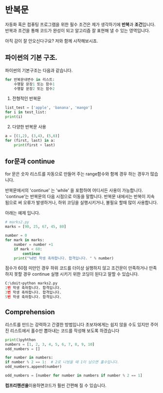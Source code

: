 # 반복문

자동화 혹은 컴퓨팅 프로그램을 위한 필수 조건은 제가 생각하기에 **반복**과 **조건**입니다.
반복과 조건을 통해 코드가 완성이 되고 알고리즘 잘 표현해 낼 수 있는 영역입니다. 

아직 감이 잘 안오신다구요? 저와 함께 시작해보시죠.

## 파이썬의 기본 구조.
파이썬의 기본구조는 다음과 같습니다.

```python
for 반복문내변수 in 리스트:
    수행할 문장1 또는 함수1
    수행할 문장2 또는 함수2    
```

1. 전형적인 반복문
```python
list_test = ['apple', 'banana', 'mango'] 
for i in test_list: 
print(i)
```

2. 다양한 반복문 사용
```python
a = [(1,2), (3,4), (5,6)]
for (first, last) in a:
    print(first + last)
```
## for문과 continue
for 문은 숫자 리스트를 자동으로 만들어 주는 range함수와 함께 경우 하는 경우가 많습니다.

반복문에서의 'continue' 는 'while' 을 포함하여 어디서든 사용이 가능합니다.
'continue'는 반복문의 다음 시점으로 이동을 말합니다. 반복문 내에서는 반복이 지속됨으로 써 오류가 발생하거나, 하위 코딩을 실행시키거나, 불필요 할때 많이 사용합니다.

아래는 예제 입니다.

```python
# marks2.py 
marks = [90, 25, 67, 45, 80]

number = 0 
for mark in marks: 
    number = number +1 
    if mark < 60:
        continue 
    print("%d번 학생 축하합니다. 합격입니다. " % number)
```

점수가 60점 미만인 경우 하위 코드를 더이상 실행하지 않고 조건문이 만족하거나 만족하지 못할 경우 continue 실행 시키기 위한
코딩이 된다고 말할 수 있습니다. 

```python
C:\doit>python marks2.py
1번 학생 축하합니다. 합격입니다.
3번 학생 축하합니다. 합격입니다.
5번 학생 축하합니다. 합격입니다.
```

## Comprehension
리스트를 만드는 강력하고 간결한 방법입니다
초보자에게는 쉽지 않을 수도 있지만 주어진 리스트에서 홀수만 뽑아내는 코드를 작성해 보도록 하겠습니다

```python
print()pyhthon
numbers = [1, 2, 3, 4, 5, 6, 7, 8, 9, 10]
odd_numbers = []

for number in numbers:
if number % 2 == 1:  # 2로 나눴을 때 1이 남으면 홀수입니다.
odd_numbers.append(number)
```
```python
odd_numbers = [number for number in numbers if number % 2 == 1]
```

**컴프리헨션을**이용하면코드가 훨씬 간편해 질 수 있습니다. 
